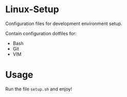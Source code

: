 Linux-Setup
===========

Configuration files for development environment setup.

Contain configuration dotfiles for:

- Bash
- Git
- VIM


# Usage

Run the file `setup.sh` and enjoy!


